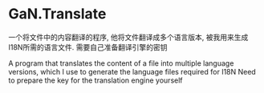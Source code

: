 # GaN.Translate
一个将文件中的内容翻译的程序, 他将文件翻译成多个语言版本, 被我用来生成I18N所需的语言文件. 需要自己准备翻译引擎的密钥

A program that translates the content of a file into multiple language versions, which I use to generate the language files required for I18N Need to prepare the key for the translation engine yourself